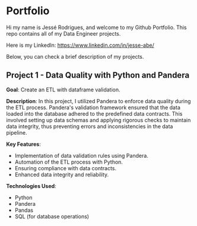 # Portfolio
Hi my name is Jessé Rodrigues, and welcome to my Github Portfolio.
This repo contains all of my Data Engineer projects.

Here is my LinkedIn: https://www.linkedin.com/in/jesse-abe/

Below, you can check a brief description of my projects.


## Project 1 - Data Quality with Python and Pandera

**Goal**: Create an ETL with dataframe validation.

**Description**:
In this project, I utilized Pandera to enforce data quality during the ETL process. Pandera's validation framework ensured that the data loaded into the database adhered to the predefined data contracts. This involved setting up data schemas and applying rigorous checks to maintain data integrity, thus preventing errors and inconsistencies in the data pipeline.

**Key Features**:

- Implementation of data validation rules using Pandera.
- Automation of the ETL process with Python.
- Ensuring compliance with data contracts.
- Enhanced data integrity and reliability.

**Technologies Used**:

- Python
- Pandera
- Pandas
- SQL (for database operations)